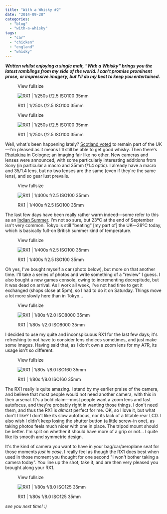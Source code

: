 ```yaml
---
title: "With a Whisky #2"
date: "2014-09-28"
categories: 
  - "blog"
  - "with-a-whisky"
tags: 
  - "car"
  - "chicken"
  - "england"
  - "whisky"
---
```


**_Written whilst enjoying a single malt, "With a Whisky" brings you the latest ramblings from my side of the world. I can't promise prominent prose, or impressive imagery, but I'll do my best to keep you entertained._**

<figure>

View fullsize

![RX1 |&nbsp;1/250s f/2.5 ISO100 35mm](/assets/images/1ebf8-image-asset.jpeg)

<figcaption>



RX1 | 1/250s f/2.5 ISO100 35mm





</figcaption>



</figure>

<figure>

View fullsize

![RX1 |&nbsp;1/250s f/2.5 ISO100 35mm](/assets/images/acf62-image-asset.jpeg)

<figcaption>



RX1 | 1/250s f/2.5 ISO100 35mm





</figcaption>



</figure>

Well, what's been happening lately? [Scotland voted](http://www.theguardian.com/commentisfree/2014/jun/09/scottish-referendum-not-britain-v-scotland) to remain part of the UK—I'm pleased as it means I'll still be able to get good whisky. Then there's [Photokina](http://www.photokina.com/en/photokina/home/index.php) in Cologne; an imaging fair like no other. New cameras and lenses were announced, with some particularly interesting additions from Sony (in particular a macro and 35mm f/1.4 optic). I already have a macro and 35/1.4 lens, but no two lenses are the same (even if they're the same lens), and so gear lust prevails.

<figure>

View fullsize

![RX1 |&nbsp;1/400s f/2.5 ISO100 35mm](/assets/images/7da7d-image-asset.jpeg)

<figcaption>



RX1 | 1/400s f/2.5 ISO100 35mm





</figcaption>



</figure>

The last few days have been really rather warm indeed—some refer to this as an [Indian Summer](http://en.wikipedia.org/wiki/Indian_summer). I'm not so sure, but 23ºC at the end of September isn't very common. Tokyo is still "beating" \[my part of\] the UK—28ºC today, which is basically full-on British summer kind of temperature.

<figure>

View fullsize

![RX1 |&nbsp;1/400s f/2.5 ISO100 35mm](/assets/images/39506-image-asset.jpeg)

<figcaption>



RX1 | 1/400s f/2.5 ISO100 35mm





</figcaption>



</figure>

Oh yes, I've bought myself a car (photo below), but more on that another time. I'll take a series of photos and write something of a "review" I guess. I also bought a new games console, owing to incrementing decrepitude, but it was dead on arrival. As I work all week, I've not had time to get it exchanged (shops close at 5pm), so I had to do it on Saturday. Things move a lot more slowly here than in Tokyo...

<figure>

View fullsize

![RX1 |&nbsp;1/80s f/2.0 ISO8000 35mm](/assets/images/9a79f-image-asset.jpeg)

<figcaption>



RX1 | 1/80s f/2.0 ISO8000 35mm





</figcaption>



</figure>

I decided to use my quite and inconspicuous RX1 for the last few days; it's refreshing to not have to consider lens choices sometimes, and just make some images. Having said that, as I don't own a zoom lens for my A7R, its usage isn't so different.

<figure>

View fullsize

![RX1 |&nbsp;1/80s f/8.0 ISO160 35mm](/assets/images/0d5d9-image-asset.jpeg)

<figcaption>



RX1 | 1/80s f/8.0 ISO160 35mm





</figcaption>



</figure>

The RX1 really is quite amazing. I stand by my earlier praise of the camera, and believe that most people would not need another camera, with this in their arsenal. It's a bold claim—most people want a zoom lens and fast autofocus, and they're probably right in wanting those things. I don't need them, and thus the RX1 is _almost_ perfect for me. OK, so I love it, but what don't I like? I don't like its slow autofocus, nor its lack of a tiltable rear LCD. I also wish I didn't keep losing the shutter button (a little screw-in one), as taking photos feels much nicer with one in place. The tripod mount should be better. I'm split on whether it should have more of a grip or not... I quite like its smooth and symmetric design.

It's the kind of camera you want to have in your bag/car/aeroplane seat for those moments _just in case_. I really feel as though the RX1 does best when used in those moment you thought for one second "I won't bother taking a camera today". You line up the shot, take it, and are then very pleased you brought along your RX1.

<figure>

View fullsize

![RX1 |&nbsp;1/80s f/8.0 ISO125 35mm](/assets/images/a30bd-image-asset.jpeg)

<figcaption>



RX1 | 1/80s f/8.0 ISO125 35mm





</figcaption>



</figure>

_see you next time! :)_

